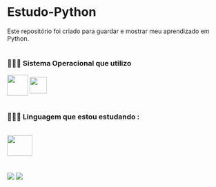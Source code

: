 # Estudo-Python
Este repositório foi criado para guardar e mostrar meu aprendizado em Python.
#
### 👨🏿‍💻 Sistema Operacional que utilizo
 <div stlyle="display: inline_block">
  <img align="center" height="48" width="48" src="https://cdn.jsdelivr.net/gh/devicons/devicon/icons/linux/linux-original.svg" /> 
  <img align="center" height="38" width="40" src="https://cdn.jsdelivr.net/gh/devicons/devicon/icons/windows8/windows8-original.svg" />
 </div>
 
 # 
 ### 👨🏿‍💻 Linguagem que estou estudando :
 <div style="display: inline_block"><br>
  <img align="center" height="48" width="58" src="https://cdn.jsdelivr.net/gh/devicons/devicon/icons/python/python-original.svg" /> 
</div>
 
 #
 <div> 
  <a href="https://www.linkedin.com/in/kalluan-c-fiuza-b5a17b221/" target="_blank"><img src="https://img.shields.io/badge/LinkedIn-0077B5?style=for-the-badge&logo=linkedin&logoColor=white target="_blank"></a> 
  <a href="mailto:kalluan21@hotmail.com" target="_blank"><img src="https://img.shields.io/badge/Microsoft_Outlook-0078D4?style=for-the-badge&logo=microsoft-outlook&logoColor=white"_blank"></a>
  </div>
  
  #
  
